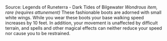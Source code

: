 Source: Legends of Runeterra - Dark Tides of Bilgewater
*Wondrous item, rare (requires attunement)*
These fashionable boots are adorned with small white wings. While you wear these boots your base walking speed increases by 10 feet. In addition, your movement is unaffected by difficult terrain, and spells and other magical effects can neither reduce your speed nor cause you to be restrained.